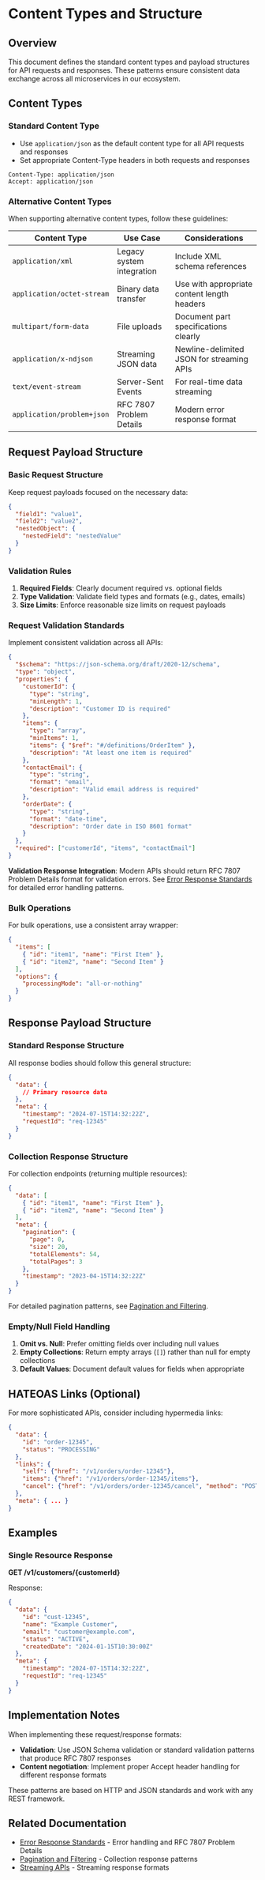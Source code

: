# Content Types and Structure

## Overview

This document defines the standard content types and payload structures for API requests and responses. These patterns ensure consistent data exchange across all microservices in our ecosystem.

## Content Types

### Standard Content Type

- Use `application/json` as the default content type for all API requests and responses
- Set appropriate Content-Type headers in both requests and responses

```http
Content-Type: application/json
Accept: application/json
```

### Alternative Content Types

When supporting alternative content types, follow these guidelines:

| Content Type | Use Case | Considerations |
|--------------|----------|----------------|
| `application/xml` | Legacy system integration | Include XML schema references |
| `application/octet-stream` | Binary data transfer | Use with appropriate content length headers |
| `multipart/form-data` | File uploads | Document part specifications clearly |
| `application/x-ndjson` | Streaming JSON data | Newline-delimited JSON for streaming APIs |
| `text/event-stream` | Server-Sent Events | For real-time data streaming |
| `application/problem+json` | RFC 7807 Problem Details | Modern error response format |

## Request Payload Structure

### Basic Request Structure

Keep request payloads focused on the necessary data:

```json
{
  "field1": "value1",
  "field2": "value2",
  "nestedObject": {
    "nestedField": "nestedValue"
  }
}
```

### Validation Rules

1. **Required Fields**: Clearly document required vs. optional fields
2. **Type Validation**: Validate field types and formats (e.g., dates, emails)
3. **Size Limits**: Enforce reasonable size limits on request payloads

### Request Validation Standards

Implement consistent validation across all APIs:

```json
{
  "$schema": "https://json-schema.org/draft/2020-12/schema",
  "type": "object",
  "properties": {
    "customerId": {
      "type": "string",
      "minLength": 1,
      "description": "Customer ID is required"
    },
    "items": {
      "type": "array",
      "minItems": 1,
      "items": { "$ref": "#/definitions/OrderItem" },
      "description": "At least one item is required"
    },
    "contactEmail": {
      "type": "string",
      "format": "email",
      "description": "Valid email address is required"
    },
    "orderDate": {
      "type": "string",
      "format": "date-time",
      "description": "Order date in ISO 8601 format"
    }
  },
  "required": ["customerId", "items", "contactEmail"]
}
```

**Validation Response Integration**: Modern APIs should return RFC 7807 Problem Details format for validation errors. See [Error Response Standards](Error-Response-Standards.md) for detailed error handling patterns.

### Bulk Operations

For bulk operations, use a consistent array wrapper:

```json
{
  "items": [
    { "id": "item1", "name": "First Item" },
    { "id": "item2", "name": "Second Item" }
  ],
  "options": {
    "processingMode": "all-or-nothing"
  }
}
```

## Response Payload Structure

### Standard Response Structure

All response bodies should follow this general structure:

```json
{
  "data": {
    // Primary resource data
  },
  "meta": {
    "timestamp": "2024-07-15T14:32:22Z",
    "requestId": "req-12345"
  }
}
```

### Collection Response Structure

For collection endpoints (returning multiple resources):

```json
{
  "data": [
    { "id": "item1", "name": "First Item" },
    { "id": "item2", "name": "Second Item" }
  ],
  "meta": {
    "pagination": {
      "page": 0,
      "size": 20,
      "totalElements": 54,
      "totalPages": 3
    },
    "timestamp": "2023-04-15T14:32:22Z"
  }
}
```

For detailed pagination patterns, see [Pagination and Filtering](Pagination-and-Filtering.md).

### Empty/Null Field Handling

1. **Omit vs. Null**: Prefer omitting fields over including null values
2. **Empty Collections**: Return empty arrays (`[]`) rather than null for empty collections
3. **Default Values**: Document default values for fields when appropriate

## HATEOAS Links (Optional)

For more sophisticated APIs, consider including hypermedia links:

```json
{
  "data": {
    "id": "order-12345",
    "status": "PROCESSING"
  },
  "links": {
    "self": {"href": "/v1/orders/order-12345"},
    "items": {"href": "/v1/orders/order-12345/items"},
    "cancel": {"href": "/v1/orders/order-12345/cancel", "method": "POST"}
  },
  "meta": { ... }
}
```

## Examples

### Single Resource Response

**GET /v1/customers/{customerId}**

Response:
```json
{
  "data": {
    "id": "cust-12345",
    "name": "Example Customer",
    "email": "customer@example.com",
    "status": "ACTIVE",
    "createdDate": "2024-01-15T10:30:00Z"
  },
  "meta": {
    "timestamp": "2024-07-15T14:32:22Z",
    "requestId": "req-12345"
  }
}
```

## Implementation Notes

When implementing these request/response formats:

- **Validation**: Use JSON Schema validation or standard validation patterns that produce RFC 7807 responses
- **Content negotiation**: Implement proper Accept header handling for different response formats

These patterns are based on HTTP and JSON standards and work with any REST framework.

## Related Documentation

- [Error Response Standards](Error-Response-Standards.md) - Error handling and RFC 7807 Problem Details
- [Pagination and Filtering](Pagination-and-Filtering.md) - Collection response patterns
- [Streaming APIs](Streaming-APIs.md) - Streaming response formats